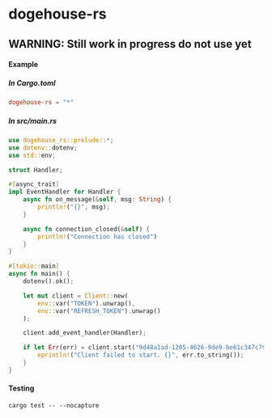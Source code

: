 # dogehouse-rs

## WARNING: Still work in progress do not use yet

#### Example
##### In Cargo.toml
```toml
dogehouse-rs = "*"
```

##### In src/main.rs

```rust
use dogehouse_rs::prelude::*;
use dotenv::dotenv;
use std::env;

struct Handler;

#[async_trait]
impl EventHandler for Handler {
	async fn on_message(&self, msg: String) {
		println!("{}", msg);
	}

	async fn connection_closed(&self) {
		println!("Connection has closed")
	}
}

#[tokio::main]
async fn main() {
	dotenv().ok();

	let mut client = Client::new(
		env::var("TOKEN").unwrap(),
		env::var("REFRESH_TOKEN").unwrap()
	);

	client.add_event_handler(Handler);

	if let Err(err) = client.start("9d48a1ad-1205-4626-9de9-be61c347c798").await {
		eprintln!("Client failed to start. {}", err.to_string());
	}
}
```

#### Testing
```shell
cargo test -- --nocapture
```